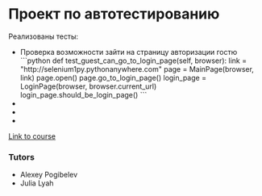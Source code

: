 # Проект по автотестированию

<p>Реализованы тесты:</p>
<ul>
  <li>Проверка возможности зайти на страницу авторизации гостю</li>
 ```python
        def test_guest_can_go_to_login_page(self, browser):
        link = "http://selenium1py.pythonanywhere.com"
        page = MainPage(browser, link)
        page.open()
        page.go_to_login_page()
        login_page = LoginPage(browser, browser.current_url)
        login_page.should_be_login_page() 
  ```
  <li></li>
  <li></li>
  <li></li>
</ul>
<a href='https://stepik.org/course/575/info'>Link to course</a>
<br>
<h3>Tutors</h3>
<ul>
<li>Alexey Pogibelev</li>
<li>Julia Lyah</li>
</ul>
